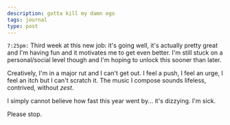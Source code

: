 ```yaml
---
description: gotta kill my damn ego
tags: journal
type: post
---
```


`7:25pm:` Third week at this new job: it's going well, it's actually pretty great and I'm having fun and it motivates me to get even better. I'm still stuck on a personal/social level though and I'm hoping to unlock this sooner than later.

Creatively, I'm in a major rut and I can't get out. I feel a push, I feel an urge, I feel an itch but I can't scratch it. The music I compose sounds lifeless, contrived, without *zest*.

I simply cannot believe how fast this year went by... it's dizzying. I'm sick.

Please stop.

